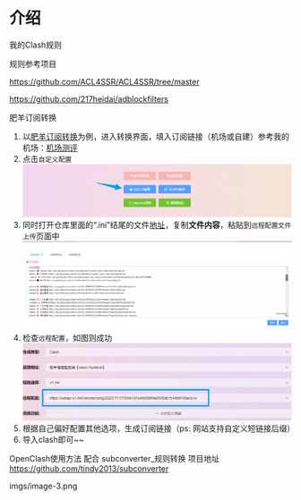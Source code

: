 # 介绍
我的Clash规则

规则参考项目

https://github.com/ACL4SSR/ACL4SSR/tree/master

https://github.com/217heidai/adblockfilters

肥羊订阅转换
1. 以[肥羊订阅转换](https://suburl.v1.mk/)为例，进入转换界面，填入订阅链接（机场或自建）参考我的机场：[机场测评](airport.md)
2. 点击`自定义配置`![转换页面](imgs/image.png)
3. 同时打开仓库里面的“.ini”结尾的文件[地址](https://raw.githubusercontent.com/deardeer7/custom-clash-rules/main/custom%20rules.ini)，复制**文件内容**，粘贴到`远程配置文件上传`页面中![远程配置文件上传](imgs/image-1.png)
4. 检查`远程配置`，如图则成功![检查远程配置](imgs/image-2.png)
5. 根据自己偏好配置其他选项，生成订阅链接（ps: 网站支持自定义短链接后缀）
6. 导入clash即可~~

OpenClash使用方法
配合 subconverter_规则转换
项目地址
https://github.com/tindy2013/subconverter

imgs/image-3.png

